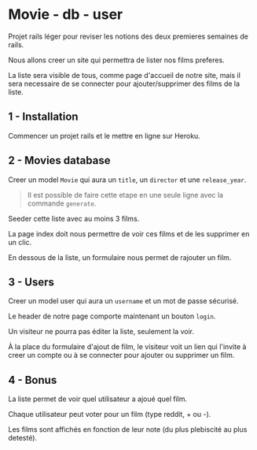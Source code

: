# Movie - db - user

Projet rails léger pour reviser les notions des deux premieres semaines de rails.

Nous allons creer un site qui permettra de lister nos films preferes.

La liste sera visible de tous, comme page d'accueil de notre site, mais il sera necessaire de se connecter pour ajouter/supprimer des films de la liste.

## 1 - Installation

Commencer un projet rails et le mettre en ligne sur Heroku.

## 2 - Movies database

Creer un model `Movie` qui aura un `title`, un `director` et une `release_year`.

> Il est possible de faire cette etape en une seule ligne avec la commande `generate`.

Seeder cette liste avec au moins 3 films.

La page index doit nous permettre de voir ces films et de les supprimer en un clic. 

En dessous de la liste, un formulaire nous permet de rajouter un film.

## 3 - Users

Creer un model user qui aura un `username` et un mot de passe sécurisé.

Le header de notre page comporte maintenant un bouton `login`. 

Un visiteur ne pourra pas éditer la liste, seulement la voir.

À la place du formulaire d'ajout de film, le visiteur voit un lien qui l'invite à creer un compte ou à se connecter pour ajouter ou supprimer un film.

## 4 - Bonus

La liste permet de voir quel utilisateur a ajoué quel film.

Chaque utilisateur peut voter pour un film (type reddit, + ou -).

Les films sont affichés en fonction de leur note (du plus plebiscité au plus detesté).